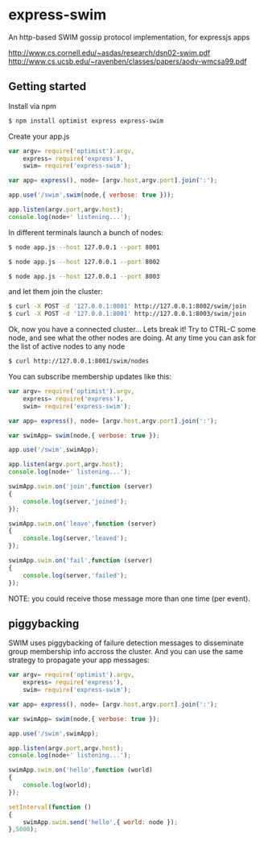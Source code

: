 express-swim
============

An http-based SWIM gossip protocol implementation, for expressjs apps

http://www.cs.cornell.edu/~asdas/research/dsn02-swim.pdf
http://www.cs.ucsb.edu/~ravenben/classes/papers/aodv-wmcsa99.pdf


## Getting started

Install via npm

```sh
$ npm install optimist express express-swim
```

Create your app.js

```javascript
var argv= require('optimist').argv,
    express= require('express'),
    swim= require('express-swim');

var app= express(), node= [argv.host,argv.port].join(':');

app.use('/swim',swim(node,{ verbose: true }));

app.listen(argv.port,argv.host);
console.log(node+' listening...');
```

In different terminals launch a bunch of nodes:

```sh
$ node app.js --host 127.0.0.1 --port 8001
```

```sh
$ node app.js --host 127.0.0.1 --port 8002
```

```sh
$ node app.js --host 127.0.0.1 --port 8003
```

and let them join the cluster:

```sh
$ curl -X POST -d '127.0.0.1:8001' http://127.0.0.1:8002/swim/join
$ curl -X POST -d '127.0.0.1:8001' http://127.0.0.1:8003/swim/join
```

Ok, now you have a connected cluster... Lets break it!
Try to CTRL-C some node, and see what the other nodes are doing. 
At any time you can ask for the list of active nodes to any node

```sh
$ curl http://127.0.0.1:8001/swim/nodes
```

You can subscribe membership updates like this:

```javascript
var argv= require('optimist').argv,
    express= require('express'),
    swim= require('express-swim');

var app= express(), node= [argv.host,argv.port].join(':');

var swimApp= swim(node,{ verbose: true });

app.use('/swim',swimApp);

app.listen(argv.port,argv.host);
console.log(node+' listening...');

swimApp.swim.on('join',function (server)
{
    console.log(server,'joined');
});

swimApp.swim.on('leave',function (server)
{
    console.log(server,'leaved');
});

swimApp.swim.on('fail',function (server)
{
    console.log(server,'failed');
});

```

NOTE: you could receive those message more than one time (per event).

## piggybacking

SWIM uses piggybacking of failure detection messages to disseminate
group membership info accross the cluster. And you can use the same 
strategy to propagate your app messages:


```javascript
var argv= require('optimist').argv,
    express= require('express'),
    swim= require('express-swim');

var app= express(), node= [argv.host,argv.port].join(':');

var swimApp= swim(node,{ verbose: true });

app.use('/swim',swimApp);

app.listen(argv.port,argv.host);
console.log(node+' listening...');

swimApp.swim.on('hello',function (world)
{
    console.log(world);
});

setInterval(function ()
{
    swimApp.swim.send('hello',{ world: node });
},5000);
```


